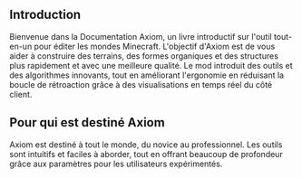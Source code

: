 ## Introduction

Bienvenue dans la Documentation Axiom, un livre introductif sur l'outil tout-en-un pour éditer les mondes Minecraft. L'objectif d'Axiom est de vous aider à construire des terrains, des formes organiques et des structures plus rapidement et avec une meilleure qualité. Le mod introduit des outils et des algorithmes innovants, tout en améliorant l'ergonomie en réduisant la boucle de rétroaction grâce à des visualisations en temps réel du côté client.

## Pour qui est destiné Axiom

Axiom est destiné à tout le monde, du novice au professionnel. Les outils sont intuitifs et faciles à aborder, tout en offrant beaucoup de profondeur grâce aux paramètres pour les utilisateurs expérimentés.